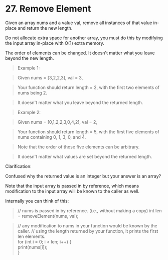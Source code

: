 # 27. Remove Element

Given an array nums and a value val, remove all instances of that value in-place and return the new length.  

Do not allocate extra space for another array, you must do this by modifying the input array in-place with O(1) extra memory.  

The order of elements can be changed. It doesn't matter what you leave beyond the new length.  

>Example 1:

>Given nums = [3,2,2,3], val = 3,

>Your function should return length = 2, with the first two elements of nums being 2.

>It doesn't matter what you leave beyond the returned length.

>Example 2:

>Given nums = [0,1,2,2,3,0,4,2], val = 2,

>Your function should return length = 5, with the first five elements of nums containing 0, 1, 3, 0, and 4.

>Note that the order of those five elements can be arbitrary.

>It doesn't matter what values are set beyond the returned length.

Clarification:  

Confused why the returned value is an integer but your answer is an array?  

Note that the input array is passed in by reference, which means modification to the input array will be known to the caller as well.  

Internally you can think of this:  

>// nums is passed in by reference. (i.e., without making a copy)
int len = removeElement(nums, val);  

>// any modification to nums in your function would be known by the caller.
>// using the length returned by your function, it prints the first len elements.  
for (int i = 0; i < len; i++) {  
    print(nums[i]);  
}  